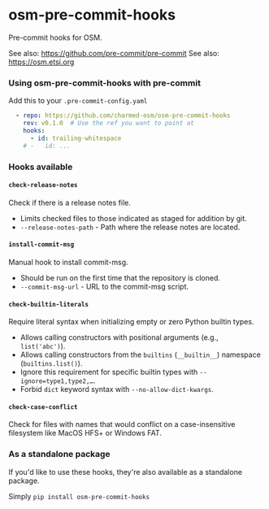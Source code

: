 osm-pre-commit-hooks
====================

Pre-commit hooks for OSM.

See also: https://github.com/pre-commit/pre-commit
See also: https://osm.etsi.org

### Using osm-pre-commit-hooks with pre-commit

Add this to your `.pre-commit-config.yaml`

```yaml
  - repo: https://github.com/charmed-osm/osm-pre-commit-hooks
    rev: v0.1.0  # Use the ref you want to point at
    hooks:
      - id: trailing-whitespace
    # -   id: ...
```

### Hooks available

#### `check-release-notes`
Check if there is a release notes file.
  - Limits checked files to those indicated as staged for addition by git.
  - `--release-notes-path` - Path where the release notes are located.

#### `install-commit-msg`
Manual hook to install commit-msg.
  - Should be run on the first time that the repository is cloned.
  - `--commit-msg-url` - URL to the commit-msg script.

#### `check-builtin-literals`
Require literal syntax when initializing empty or zero Python builtin types.
  - Allows calling constructors with positional arguments (e.g., `list('abc')`).
  - Allows calling constructors from the `builtins` (`__builtin__`) namespace (`builtins.list()`).
  - Ignore this requirement for specific builtin types with `--ignore=type1,type2,…`.
  - Forbid `dict` keyword syntax with `--no-allow-dict-kwargs`.

#### `check-case-conflict`
Check for files with names that would conflict on a case-insensitive filesystem like MacOS HFS+ or Windows FAT.

### As a standalone package

If you'd like to use these hooks, they're also available as a standalone package.

Simply `pip install osm-pre-commit-hooks`
